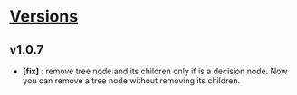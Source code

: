 # [Versions](https://github.com/Tracktor/treege/releases)

## v1.0.7
- **[fix]** : remove tree node and its children only if is a decision node. Now you can remove a tree node without removing its children.
